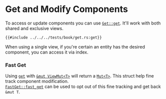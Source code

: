 # Get and Modify Components

To access or update components you can use [`Get::get`](https://docs.rs/shipyard/latest/shipyard/trait.Get.html#tymethod.get). It'll work with both shared and exclusive views.

```rust, noplaypen
{{#include ../../../tests/book/get.rs:get}}
```

When using a single view, if you're certain an entity has the desired component, you can access it via index.

### Fast Get

Using [`get`](https://docs.rs/shipyard/latest/shipyard/trait.Get.html#tymethod.get) with [`&mut ViewMut<T>`](https://docs.rs/shipyard/latest/shipyard/struct.ViewMut.html) will return a [`Mut<T>`](https://docs.rs/shipyard/latest/shipyard/struct.Mut.html). This struct help fine track component modification.  
[`FastGet::fast_get`](https://docs.rs/shipyard/latest/shipyard/trait.FastGet.html#tymethod.fast_get) can be used to opt out of this fine tracking and get back `&mut T`.